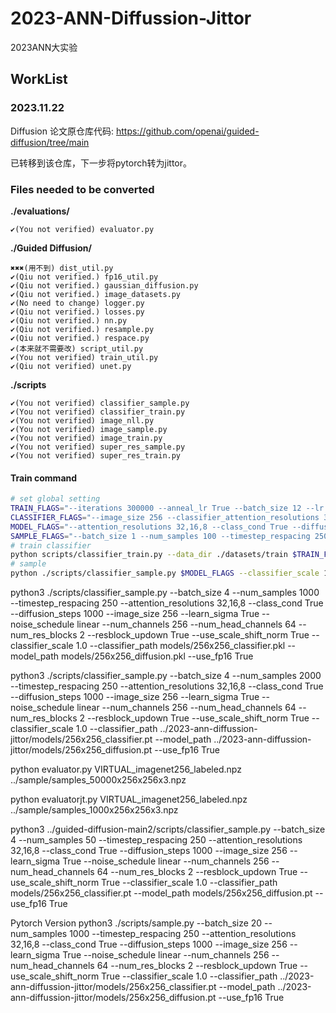 # 2023-ANN-Diffussion-Jittor

2023ANN大实验

## WorkList

### 2023.11.22

Diffusion 论文原仓库代码: https://github.com/openai/guided-diffusion/tree/main

已转移到该仓库，下一步将pytorch转为jittor。

### Files needed to be converted

**./evaluations/**

```assembly
✔(You not verified) evaluator.py
```

**./Guided Diffusion/**

```assembly
✖✖✖(用不到) dist_util.py
✔(Qiu not verified.) fp16_util.py
✔(Qiu not verified.) gaussian_diffusion.py
✔(Qiu not verified.) image_datasets.py
✔(No need to change) logger.py
✔(Qiu not verified.) losses.py
✔(Qiu not verified.) nn.py
✔(Qiu not verified.) resample.py
✔(Qiu not verified.) respace.py
✔(本来就不需要改) script_util.py
✔(You not verified) train_util.py
✔(Qiu not verified) unet.py
```

**./scripts**

```assembly
✔(You not verified) classifier_sample.py
✔(You not verified) classifier_train.py
✔(You not verified) image_nll.py
✔(You not verified) image_sample.py
✔(You not verified) image_train.py
✔(You not verified) super_res_sample.py
✔(You not verified) super_res_train.py
```

#### Train command
```sh
# set global setting
TRAIN_FLAGS="--iterations 300000 --anneal_lr True --batch_size 12 --lr 3e-4 --save_interval 10000 --weight_decay 0.05"
CLASSIFIER_FLAGS="--image_size 256 --classifier_attention_resolutions 32,16,8 --classifier_depth 2 --classifier_width 128 --classifier_pool attention --classifier_resblock_updown True --classifier_use_scale_shift_norm True"
MODEL_FLAGS="--attention_resolutions 32,16,8 --class_cond True --diffusion_steps 1000 --image_size 256 --learn_sigma True --noise_schedule linear --num_channels 256 --num_head_channels 64 --num_res_blocks 2 --resblock_updown True --use_fp16 True --use_scale_shift_norm True"
SAMPLE_FLAGS="--batch_size 1 --num_samples 100 --timestep_respacing 250"
# train classifier
python scripts/classifier_train.py --data_dir ./datasets/train $TRAIN_FLAGS $CLASSIFIER_FLAGS
# sample
python ./scripts/classifier_sample.py $MODEL_FLAGS --classifier_scale 1.0 --classifier_path models/256x256_classifier.pt --model_path models/256x256_diffusion.pt $SAMPLE_FLAGS
```
python3 ./scripts/classifier_sample.py --batch_size 4 --num_samples 1000 --timestep_respacing 250 --attention_resolutions 32,16,8 --class_cond True --diffusion_steps 1000 --image_size 256 --learn_sigma True --noise_schedule linear --num_channels 256 --num_head_channels 64 --num_res_blocks 2 --resblock_updown True --use_scale_shift_norm True --classifier_scale 1.0 --classifier_path models/256x256_classifier.pkl --model_path models/256x256_diffusion.pkl --use_fp16 True

python3 ./scripts/classifier_sample.py --batch_size 4 --num_samples 2000 --timestep_respacing 250 --attention_resolutions 32,16,8 --class_cond True --diffusion_steps 1000 --image_size 256 --learn_sigma True --noise_schedule linear --num_channels 256 --num_head_channels 64 --num_res_blocks 2 --resblock_updown True --use_scale_shift_norm True --classifier_scale 1.0 --classifier_path ../2023-ann-diffussion-jittor/models/256x256_classifier.pt --model_path ../2023-ann-diffussion-jittor/models/256x256_diffusion.pt --use_fp16 True

python evaluator.py VIRTUAL_imagenet256_labeled.npz ../sample/samples_50000x256x256x3.npz 

python evaluatorjt.py VIRTUAL_imagenet256_labeled.npz ../sample/samples_1000x256x256x3.npz 

python3 ../guided-diffusion-main2/scripts/classifier_sample.py --batch_size 4 --num_samples 50 --timestep_respacing 250 --attention_resolutions 32,16,8 --class_cond True --diffusion_steps 1000 --image_size 256 --learn_sigma True --noise_schedule linear --num_channels 256 --num_head_channels 64 --num_res_blocks 2 --resblock_updown True --use_scale_shift_norm True --classifier_scale 1.0 --classifier_path models/256x256_classifier.pt --model_path models/256x256_diffusion.pt --use_fp16 True

Pytorch Version
python3 ./scripts/sample.py --batch_size 20 --num_samples 1000 --timestep_respacing 250 --attention_resolutions 32,16,8 --class_cond True --diffusion_steps 1000 --image_size 256 --learn_sigma True --noise_schedule linear --num_channels 256 --num_head_channels 64 --num_res_blocks 2 --resblock_updown True --use_scale_shift_norm True --classifier_scale 1.0 --classifier_path ../2023-ann-diffussion-jittor/models/256x256_classifier.pt --model_path ../2023-ann-diffussion-jittor/models/256x256_diffusion.pt --use_fp16 True